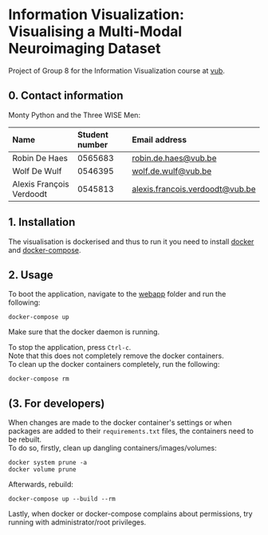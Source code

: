 # Information Visualization: Visualising a Multi-Modal Neuroimaging Dataset

Project of Group 8 for the Information Visualization course at [vub](www.vub.be).

## 0. Contact information

Monty Python and the Three WISE Men:

| Name                     | Student number | Email address                                                      |
| :----------------------- | :------------- | :----------------------------------------------------------------- |
| Robin De Haes            | 0565683        | [robin.de.haes@vub.be](mailto:robin.de.haes@vub.be)                |
| Wolf De Wulf             | 0546395        | [wolf.de.wulf@vub.be](mailto:wolf.de.wulf@vub.be)                  |
| Alexis François Verdoodt | 0545813        | [alexis.francois.verdoodt@vub.be](alexis.francois.verdoodt@vub.be) |

## 1. Installation

The visualisation is dockerised and thus to run it you need to install [docker](https://docs.docker.com/engine/install/) and [docker-compose](https://docs.docker.com/compose/install/).

## 2. Usage

To boot the application, navigate to the [webapp](webapp) folder and run the following:

```console
docker-compose up
```

Make sure that the docker daemon is running.

To stop the application, press `Ctrl-c`.  
Note that this does not completely remove the docker containers.  
To clean up the docker containers completely, run the following:

```console
docker-compose rm
```

## (3. For developers)

When changes are made to the docker container's settings or when packages are added to their `requirements.txt` files, the containers need to be rebuilt.  
To do so, firstly, clean up dangling containers/images/volumes:

```console
docker system prune -a
docker volume prune
```

Afterwards, rebuild:

```console
docker-compose up --build --rm
```

Lastly, when docker or docker-compose complains about permissions, try running with administrator/root privileges.
